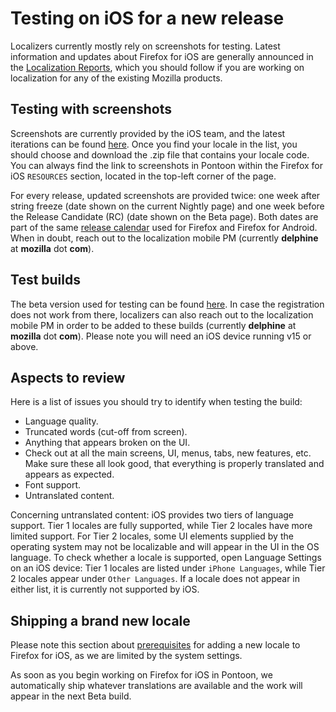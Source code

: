 # Testing on iOS for a new release

Localizers currently mostly rely on screenshots for testing. Latest information and updates about Firefox for iOS are generally announced in the [Localization Reports](https://blog.mozilla.org/l10n/category/l10n-reports/), which you should follow if you are working on localization for any of the existing Mozilla products.

## Testing with screenshots

Screenshots are currently provided by the iOS team, and the latest iterations can be found [here](https://firefox-ci-tc.services.mozilla.com/tasks/index/mobile.v2.firefox-ios.l10n-screenshots.latest). Once you find your locale in the list, you should choose and download the .zip file that contains your locale code. You can always find the link to screenshots in Pontoon within the Firefox for iOS `RESOURCES` section, located in the top-left corner of the page.

For every release, updated screenshots are provided twice: one week after string freeze (date shown on the current Nightly page) and one week before the Release Candidate (RC) (date shown on the Beta page). Both dates are part of the same [release calendar](https://whattrainisitnow.com/) used for Firefox and Firefox for Android. When in doubt, reach out to the localization mobile PM (currently **delphine** at **mozilla** dot **com**).

## Test builds

The beta version used for testing can be found [here](https://www.firefox.com/en-US/channel/ios/testflight). In case the registration does not work from there, localizers can also reach out to the localization mobile PM in order to be added to these builds (currently **delphine** at **mozilla** dot **com**).
Please note you will need an iOS device running v15 or above.

## Aspects to review

Here is a list of issues you should try to identify when testing the build:
* Language quality.
* Truncated words (cut-off from screen).
* Anything that appears broken on the UI.
* Check out at all the main screens, UI, menus, tabs, new features, etc. Make sure these all look good, that everything is properly translated and appears as expected.
* Font support.
* Untranslated content.

Concerning untranslated content: iOS provides two tiers of language support. Tier 1 locales are fully supported, while Tier 2 locales have more limited support. For Tier 2 locales, some UI elements supplied by the operating system may not be localizable and will appear in the UI in the OS language. To check whether a locale is supported, open Language Settings on an iOS device: Tier 1 locales are listed under `iPhone Languages`, while Tier 2 locales appear under `Other Languages`. If a locale does not appear in either list, it is currently not supported by iOS.

## Shipping a brand new locale

Please note this section about [prerequisites](https://mozilla-l10n.github.io/documentation/products/iOS_products/updating_locales.html#prerequisites-to-adding-a-locale) for adding a new locale to Firefox for iOS, as we are limited by the system settings.

As soon as you begin working on Firefox for iOS in Pontoon, we automatically ship whatever translations are available and the work will appear in the next Beta build.
